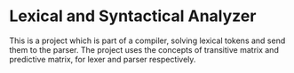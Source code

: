 # Lexical and Syntactical Analyzer

This is a project which is part of a compiler, solving lexical tokens and send them to the parser.
The project uses the concepts of transitive matrix and predictive matrix, for lexer and parser respectively.
